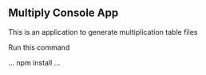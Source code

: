 ## Multiply Console App

This is an application to generate multiplication table files

Run this command

...
npm install
...